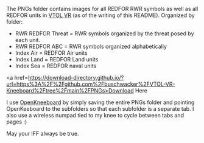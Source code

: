 The PNGs folder contains images for all REDFOR RWR symbols as well as all REDFOR units in <a href=https://vtolvr.bdynamicsstudio.com/>VTOL VR</a> (as of the writing of this README). Organized by folder: 
- RWR REDFOR Threat = RWR symbols organized by the threat posed by each unit.
- RWR REDFOR ABC = RWR symbols organized alphabetically
- Index Air = REDFOR Air units
- Index Land = REDFOR Land units
- Index Sea = REDFOR naval units

<a href=https://download-directory.github.io/?url=https%3A%2F%2Fgithub.com%2Fbuschwacker%2FVTOL-VR-Kneeboard%2Ftree%2Fmain%2FPNGs>Download Here</a>

I use <a href=https://openkneeboard.com/>OpenKneeboard</a> by simply saving the entire PNGs folder and pointing OpenKeeboard to the subfolders so that each subfolder is a separate tab.
I also use a wireless numpad tied to my knee to cycle between tabs and pages :)

May your IFF always be true.
